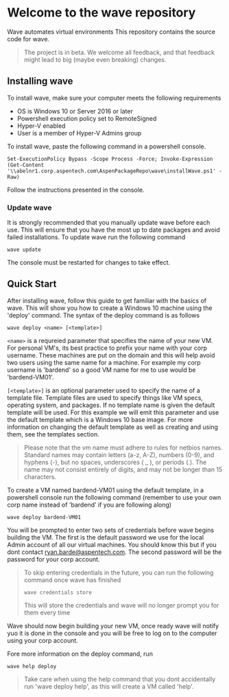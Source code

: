 # Welcome to the wave repository
Wave automates virtual environments
This repository contains the source code for wave.

> The project is in beta. We welcome all feedback, and that feedback might lead to big (maybe even breaking) changes.

## Installing wave

To install wave, make sure your computer meets the following requirements
* OS is Windows 10 or Server 2016 or later
* Powershell execution policy set to RemoteSigned
* Hyper-V enabled
* User is a member of Hyper-V Admins group

To install wave, paste the following command in a powershell console.
````
Set-ExecutionPolicy Bypass -Scope Process -Force; Invoke-Expression (Get-Content '\\abelnr1.corp.aspentech.com\AspenPackageRepo\wave\installWave.ps1' -Raw)
````
Follow the instructions presented in the console. 

### Update wave

It is strongly recommended that you manually update wave before each use. This will ensure that you have the most up to date packages and avoid failed installations. To update wave run the following command
````
wave update
````
The console must be restarted for changes to take effect.

## Quick Start
After installing wave, follow this guide to get familiar with the basics of wave. This will show you how to create a Windows 10 machine using the 'deploy' command. The syntax of the deploy command is as follows
````
wave deploy <name> [<template>]
````
`<name>` is a requreied parameter that specifies the name of your new VM. For personal VM's, its best practice to prefix your name with your corp username. These machines are put on the domain and this will help avoid two users using the same name for a machine. For example my corp username is 'bardend' so a good VM name for me to use would be 'bardend-VM01'.

`[<template>]` is an optional parameter used to specify the name of a template file. Template files are used to specify things like VM specs, operating system, and packages. If no template name is given the default template will be used. For this example we will emit this parameter and use the default template which is a Windows 10 base image. For more information on changing the default template as well as creating and using them, see the templates section.

>Please note that the vm name must adhere to rules for netbios names. Standard names may contain letters (a-z, A-Z), numbers (0-9), and hyphens (-), but no spaces, underscores ( _ ), or periods (.). The name may not consist entirely of digits, and may not be longer than 15 characters. 

To create a VM named bardend-VM01 using the default template, in a powershell console run the following command (remember to use your own corp name instead of 'bardend' if you are following along)
````
wave deploy bardend-VM01
````
You will be prompted to enter two sets of credentials before wave begins building the VM. The first is the default password we use for the local Admin account of all our virtual machines. You should know this but if you dont contact ryan.barde@aspentech.com. The second password will be the password for your corp account. 

>To skip entering credentials in the future, you can run the following command once wave has finished
>````
>wave credentials store
>````
>This will store the credentials and wave will no longer prompt you for them every time

Wave should now begin building your new VM, once ready wave will notify yuo it is done in the console and you will be free to log on to the computer using your corp account.

Fore more information on the deploy command, run
````
wave help deploy
````
>Take care when using the help command that you dont accidentally run 'wave deploy help', as this will create a VM called 'help'.
